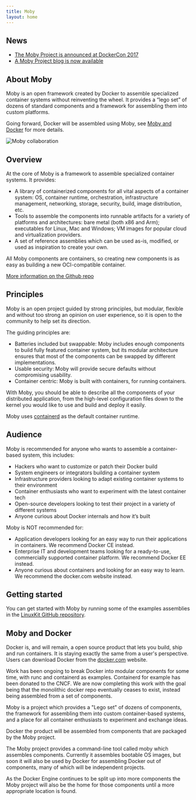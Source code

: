 ```yaml
---
title: Moby
layout: home
---
```


## News

* [The Moby Project is announced at DockerCon 2017](https://blog.docker.com/2017/04/introducing-the-moby-project/)
* [A Moby Project blog is now available](/blog)


## About Moby

Moby is an open framework created by Docker to assemble specialized container systems without reinventing the wheel. It provides a “lego set” of dozens of standard components and a framework for assembling them into custom platforms.

Going forward, Docker will be assembled using Moby, see [Moby and Docker](#moby-and-docker) for more details.

![Moby collaboration](/images/moby-collaboration.png "Moby collaboration")

## Overview

At the core of Moby is a framework to assemble specialized container systems. It provides:

- A library of containerized components for all vital aspects of a container system: OS, container runtime, orchestration, infrastructure management, networking, storage, security, build, image distribution, etc.
- Tools to assemble the components into runnable artifacts for a variety of platforms and architectures: bare metal (both x86 and Arm); executables for Linux, Mac and Windows; VM images for popular cloud and virtualization providers.
- A set of reference assemblies which can be used as-is, modified, or used as inspiration to create your own.

All Moby components are containers, so creating new components is as easy as building a new OCI-compatible container.

[More information on the Github repo](https://github.com/moby/moby/blob/moby/README.md)

## Principles

Moby is an open project guided by strong principles, but modular, flexible and without too strong an opinion on user experience, so it is open to the community to help set its direction.

The guiding principles are:

- Batteries included but swappable: Moby includes enough components to build fully featured container system, but its modular architecture ensures that most of the components can be swapped by different implementations.
- Usable security: Moby will provide secure defaults without compromising usability.
- Container centric: Moby is built with containers, for running containers.

With Moby, you should be able to describe all the components of your distributed application, from the high-level configuration files down to the kernel you would like to use and build and deploy it easily.

Moby uses [containerd](https://github.com/containerd/containerd) as the default container runtime.

## Audience

Moby is recommended for anyone who wants to assemble a container-based system, this includes:

- Hackers who want to customize or patch their Docker build
- System engineers or integrators building a container system
- Infrastructure providers looking to adapt existing container systems to their environment
- Container enthusiasts who want to experiment with the latest container tech
- Open-source developers looking to test their project in a variety of different systems
- Anyone curious about Docker internals and how it’s built

Moby is NOT recommended for:

- Application developers looking for an easy way to run their applications in containers. We recommend Docker CE instead.
- Enterprise IT and development teams looking for a ready-to-use, commercially supported container platform. We recommend Docker EE instead.
- Anyone curious about containers and looking for an easy way to learn. We recommend the docker.com website instead.

## Getting started

You can get started with Moby by running some of the examples assemblies in the [LinuxKit GitHub repository](https://github.com/linuxkit/linuxkit/tree/master/examples).

## Moby and Docker

Docker is, and will remain, a open source product that lets you build, ship and run containers. It is staying exactly the same from a user's perspective. Users can download Docker from the [docker.com](https://www.docker.com/) website.

Work has been ongoing to break Docker into modular components for some time, with runc and containerd as examples. Containerd for example has been donated to the CNCF. We are now completing this work with the goal being that the monolithic docker repo eventually ceases to exist, instead being assembled from a set of components.

Moby is a project which provides a "Lego set" of dozens of components, the framework for assembling them into custom container-based systems, and a place for all container enthusiasts to experiment and exchange ideas.

Docker the product will be assembled from components that are packaged by the Moby project.

The Moby project provides a command-line tool called moby which assembles components. Currently it assembles bootable OS images, but soon it will also be used by Docker for assembling Docker out of components, many of which will be independent projects.

As the Docker Engine continues to be split up into more components the Moby project will also be the home for those components until a more appropriate location is found.